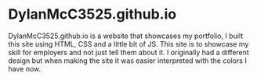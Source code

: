 # DylanMcC3525.github.io
 
DylanMcC3525.github.io is a website that showcases my portfolio, I built this site using HTML, CSS and a little bit of JS. This site is to showcase my skill for employers and not just tell them about it. I originally had a different design but when making the site it was easier interpreted with the colors I have now. 
